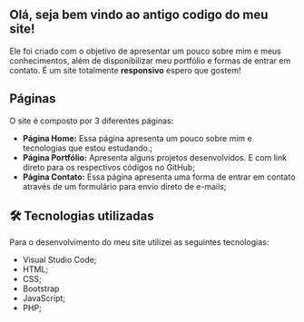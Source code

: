 ## Olá, seja bem vindo ao antigo codigo do meu site!
Ele foi criado com o objetivo de apresentar um pouco sobre mim e meus conhecimentos, além de disponibilizar meu portfólio e formas de entrar em contato. 
É um site totalmente **responsivo** espero que gostem!

## Páginas 
O site é composto por 3 diferentes páginas:

- **Página Home:** Essa página apresenta um pouco sobre mim e tecnologias que estou estudando.;
- **Página Portfólio:** Apresenta alguns projetos desenvolvidos. E com link direto para os respectivos códigos no GitHub;
- **Página Contato:** Essa página apresenta uma forma de entrar em contato através de um formulário para envio direto de e-mails;

## 🛠 Tecnologias utilizadas
Para o desenvolvimento do meu site utilizei as seguintes tecnologias:
- Visual Studio Code;
- HTML;
- CSS;
- Bootstrap
- JavaScript;
- PHP;
